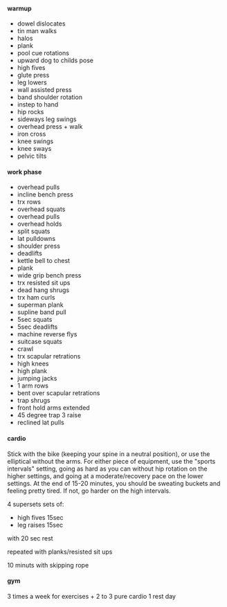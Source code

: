 #### warmup

* dowel dislocates
* tin man walks
* halos
* plank
* pool cue rotations
* upward dog to childs pose
* high fives
* glute press
* leg lowers
* wall assisted press
* band shoulder rotation
* instep to hand
* hip rocks
* sideways leg swings
* overhead press + walk
* iron cross
* knee swings
* knee sways
* pelvic tilts

#### work phase

* overhead pulls
* incline bench press
* trx rows
* overhead squats
* overhead pulls
* overhead holds
* split squats
* lat pulldowns
* shoulder press
* deadlifts
* kettle bell to chest
* plank
* wide grip bench press
* trx resisted sit ups
* dead hang shrugs
* trx ham curls
* superman plank
* supline band pull
* 5sec squats
* 5sec deadlifts
* machine reverse flys
* suitcase squats
* crawl
* trx scapular retrations
* high knees
* high plank
* jumping jacks
* 1 arm rows
* bent over scapular retrations
* trap shrugs
* front hold arms extended
* 45 degree trap 3 raise
* reclined lat pulls

#### cardio

Stick with the bike (keeping your spine in a neutral position), or use the elliptical without the arms. For either piece of equipment, use the "sports intervals" setting, going as hard as you can without hip rotation on the higher settings, and going at a moderate/recovery pace on the lower settings. At the end of 15-20 minutes, you should be sweating buckets and feeling pretty tired. If not, go harder on the high intervals.

4 supersets sets of:

* high fives 15sec
* leg raises 15sec

with 20 sec rest 

repeated with planks/resisted sit ups

10 minuts with skipping rope

#### gym

3 times a week for exercises + 2 to 3 pure cardio
1 rest day
